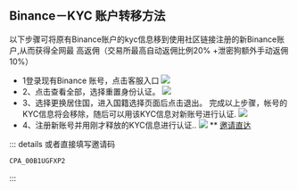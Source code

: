 ## Binance－KYC 账户转移方法
以下步骤可将原有Binance账户的kyc信息移到使用社区链接注册的新Binance账户,从而获得全网最
高返佣（交易所最高自动返佣比例20% +泄密狗额外手动返佣10%）

- 1登录现有Binance 账号，点击客服入口
![](https://m2492468.695354.xyz/img/2025/01/02/8fcawo.png)
- 2、点击查看全部，选择重置身份认证。
![](https://m2492468.695354.xyz/img/2025/01/02/8fc8e9.png)
- 3、选择更换居住国，进入国籍选择页面后点击退出。
 完成以上步骤，帐号的KYC信息将会移除，随后可以用该KYC信息对新账号进行认证.
 ![](https://m2492468.695354.xyz/img/2025/01/02/8fcdsi.png)
 - 4、注册新账号并用刚才释放的KYC信息进行认证..
 ![](https://m2492468.695354.xyz/img/2025/01/02/8fcgw3.png)
     **
       [邀请直达](https://www.binance.com/activity/referral-entry/CPA?ref=CPA_00B1UGFXP2)
 

 ::: details 或者直接填写邀请码
```js
CPA_00B1UGFXP2
```
:::